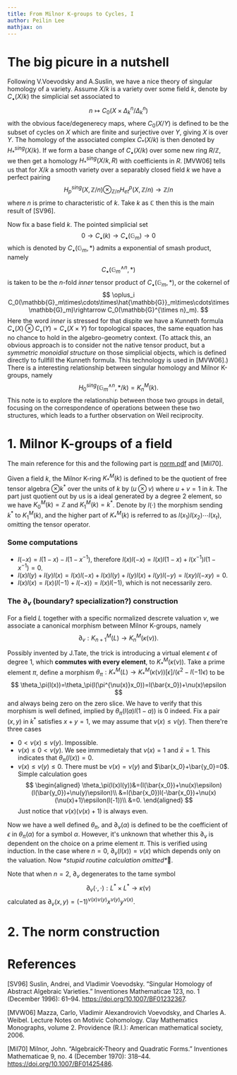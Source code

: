 ```yaml
---
title: From Milnor K-groups to Cycles, I
author: Peilin Lee
mathjax: on
---
```


# The big picure in a nutshell
Following V.Voevodsky and A.Suslin, we have a nice theory of singular homology of a variety. Assume $X/k$ is a variety over some field $k$, denote by $C_\bullet(X/k)$ the simplicial set associated to $$ n\mapsto C_0(X\times\Delta_k^n/\Delta_k^n) $$ with the obvious face/degenerecy maps, where $C_0(X/Y)$ is defined to be the subset of cycles on $X$ which are finite and surjective over $Y$, giving $X$ is over $Y$. The homology of the associated complex $C_*(X/k)$ is then denoted by $H_*^{sing}(X/k)$. If we form a base change of $C_\bullet(X/k)$ over some new ring $R/\mathbb{Z}$, we then get a homology $H_*^{sing}(X/k,R)$ with coefficients in $R$. [MVW06] tells us that for $X/k$ a smooth variety over a separably closed field $k$ we have a perfect pairing $$ H_p^{sing}(X,\mathbb{Z}/n)\otimes_{\mathbb{Z}/n}H_{et}^p(X,\mathbb{Z}/n)\rightarrow\mathbb{Z}/n $$ where $n$ is prime to characteristic of $k$. Take $k$ as $\mathbb{C}$ then this is the main result of [SV96]. 

Now fix a base field $k$. The pointed simplicial set $$ 0\rightarrow C_\bullet(k)\rightarrow C_\bullet(\mathbb{G}_m)\rightarrow 0 $$ which is denoted by $C_\bullet(\mathbb{G}_m,*)$ admits a exponential of smash product, namely $$ C_\bullet(\mathbb{G}_m^{\wedge n},*) $$ is taken to be the $n$-fold *inner* tensor product of $C_\bullet(\mathbb{G}_m,*)$, or the cokernel of 
$$ \oplus_i C_0(\mathbb{G}_m\times\cdots\times\hat{\mathbb{G}}_m\times\cdots\times\mathbb{G}_m)\rightarrow C_0(\mathbb{G}^{\times n}_m). $$ Here the word *inner* is stressed for that dispite we have a Kunneth formula $C_\bullet(X)\otimes C_\bullet(Y)=C_\bullet(X\times Y)$ for topological spaces, the same equation has no chance to hold in the algebro-geometry context. (To attack this, an obvious approach is to consider not the native tensor product, but a *symmetric monoidial structure* on those simplicial objects, which is defined directly to fullfill the Kunneth formula. This technology is used in [MVW06].) There is a interesting relationship between singular homology and Milnor K-groups, namely $$ H_0^{sing}(\mathbb{G}^{\wedge n}_m,*/k)=K_n^M(k). $$ This note is to explore the relationship between those two groups in detail, focusing on the correspondence of operations between these two structures, which leads to a further observation on Weil reciprocity.

# 1. Milnor K-groups of a field

The main reference for this and the following part is [norm.pdf](https://web.math.ku.dk/~trk734/teaching/F2005_917/norm.pdf) and [Mil70].

Given a field $k$, the Milnor K-ring $K_*^M(k)$ is defined to be the quotient of free tensor algebra $\otimes k^*$ over the units of $k$ by $(u\otimes v)$ where $u+v=1$ in $k$. The part just quotient out by us is a ideal generated by a degree $2$ element, so we have $K_0^M(k)=\mathbb{Z}$ and $K_1^M(k)=k^*$. Denote by $l(\cdot)$ the morphism sending $k^*$ to $K_1^M(k)$, and the higher part of $K_*^M(k)$ is referred to as $l(x_1)l(x_2)\cdots l(x_t)$, omitting the tensor operator. 

### Some computations
- $l(-x)=l(1-x)-l(1-x^{-1})$, therefore $l(x)l(-x)=l(x)l(1-x)+l(x^{-1})l(1-x^{-1})=0$.
- $l(x)l(y)+l(y)l(x)=l(x)l(-x)+l(x)l(y)+l(y)l(x)+l(y)l(-y)=l(xy)l(-xy)=0.$ 
- $l(x)l(x)=l(x)(l(-1)+l(-x))=l(x)l(-1)$, which is not necessarily zero.

### The $\partial_v$ (boundary? specialization?) construction
For a field $L$ together with a specific normalized descrete valuation $\nu$, we associate a canonical morphism between Milnor K-groups, namely $$ \partial_v: K_{n+1}^M(L)\rightarrow K_n^M(\kappa(\nu)). $$

Possibly invented by J.Tate, the trick is introducing a virtual element $\epsilon$ of degree $1$, which **commutes with every element**, to $K_*^M(\kappa(\nu))$. Take a prime element $\pi$, define a morphism $\theta_\pi:K_*^M(L)\rightarrow K_*^M(\kappa(\nu))[\epsilon]/(\epsilon^2-l(-1)\epsilon)$ to be $$ \theta_\pi(l(x))=\theta_\pi(l(\pi^{\nu(x)}x_0))=l(\bar{x_0})+\nu(x)\epsilon $$ and always being zero on the zero slice. We have to verify that this morphism is well defined, implied by $\theta_\pi(l(a)l(1-a))$ is $0$ indeed. Fix a pair $(x,y)$ in $k^*$ satisfies $x+y=1$, we may assume that $\nu(x)\leq\nu(y)$. Then there're three cases

- $0<\nu(x)\leq\nu(y)$. Impossible.
- $\nu(x)\leq 0<\nu(y)$. We see immmedietaly that $\nu(x)=1$ and $\bar{x}=1$. This indicates that $\theta_\pi(l(x))=0$.
- $\nu(x)\leq\nu(y)\leq 0$. There must be $\nu(x)=\nu(y)$ and $\bar{x_0}+\bar{y_0}=0$. Simple calculation goes $$
\begin{aligned}
    \theta_\pi(l(x)l(y))&=(l(\bar{x_0})+\nu(x)\epsilon)(l(\bar{y_0})+\nu(y)\epsilon)\\ &=l(\bar{x_0})l(-\bar{x_0})+\nu(x)(\nu(x)+1)\epsilon(l(-1))\\ &=0.
\end{aligned}
$$ Just notice that $\nu(x)(\nu(x)+1)$ is always even.

Now we have a well defined $\theta_\pi$, and $\partial_\nu(\alpha)$ is defined to be the coefficient of $\epsilon$ in $\theta_\pi(\alpha)$ for a symbol $\alpha$. However, it's unknown that whether this $\partial_\nu$ is dependent on the choice on a prime element $\pi$. This is verified using induction. In the case where $n=0$, $\partial_v(l(x))=\nu(x)$ which depends only on the valuation. Now *\*stupid routine calculation omitted\**🤣.

Note that when $n=2$, $\partial_v$ degenerates to the tame symbol $$ \partial_v(\cdot,\cdot):L^*\times L^*\rightarrow\kappa(\nu) $$
calculated as $\partial_v(x,y)=(-1)^{\nu(x)\nu(y)}x^{\nu(y)}y^{\nu(x)}$.


# 2. The norm construction


# References

[SV96] Suslin, Andrei, and Vladimir Voevodsky. “Singular Homology of Abstract Algebraic Varieties.” Inventiones Mathematicae 123, no. 1 (December 1996): 61–94. https://doi.org/10.1007/BF01232367.

[MVW06] Mazza, Carlo, Vladimir Alexandrovich Voevodsky, and Charles A. Weibel. Lecture Notes on Motivic Cohomology. Clay Mathematics Monographs, volume 2. Providence (R.I.): American mathematical society, 2006.

[Mil70] Milnor, John. “AlgebraicK-Theory and Quadratic Forms.” Inventiones Mathematicae 9, no. 4 (December 1970): 318–44. https://doi.org/10.1007/BF01425486.




